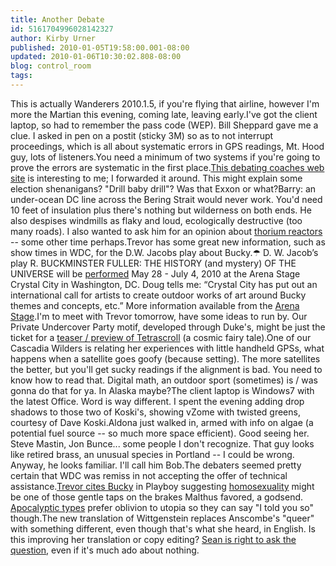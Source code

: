 ```yaml
---
title: Another Debate
id: 5161704996028142327
author: Kirby Urner
published: 2010-01-05T19:58:00.001-08:00
updated: 2010-01-06T10:30:02.808-08:00
blog: control_room
tags: 
---
```


This is actually Wanderers 2010.1.5, if you're flying that airline, however I'm more the Martian this evening, coming late, leaving early.I've got the client laptop, so had to remember the pass code (WEP).  Bill Sheppard gave me a clue.  I asked in pen on a postit (sticky 3M) so as to not interrupt proceedings, which is all about systematic errors in GPS readings, Mt. Hood guy, lots of listeners.You need a minimum of two systems if you're going to prove the errors are systematic in the first place.[This debating coaches web site](http://debatecoaches.org/wiki/index.php?title=Georgetown_Day_%28DC%29_-_Alexandra_Evans_%26_Mia_Kunst) is interesting to me; I forwarded it around.  This might explain some election shenanigans?  "Drill baby drill"?  Was that Exxon or what?Barry:  an under-ocean DC line across the Bering Strait would never work. You'd need 10 feet of insulation plus there's nothing but wilderness on both ends.  He also despises windmills as flaky and loud, ecologically destructive (too many roads).  I also wanted to ask him for an opinion about [thorium reactors](http://www.cosmosmagazine.com/node/348/) -- some other time perhaps.Trevor has some great new information, such as show times in WDC, for the D.W. Jacobs play about Bucky.☂ D. W. Jacob’s play R. BUCKMINSTER FULLER: THE HISTORY (and mystery) OF THE UNIVERSE will be [performed](http://www.arenastage.org/season/09-10/the-history-mystery-of-the-universe/) May 28 - July 4, 2010 at the Arena Stage Crystal City in Washington, DC.  Doug tells me: “Crystal City has put out an international call for artists to create outdoor works of art around Bucky themes and concepts, etc.”  More information available from the [Arena Stage](http://www.arenastage.org/).I'm to meet with Trevor tomorrow, have some ideas to run by.  Our Private Undercover Party motif, developed through Duke's, might be just the ticket for a [teaser / preview of Tetrascroll](http://www.flickr.com/photos/17157315@N00/3483595185/) (a cosmic fairy tale).One of our Cascadia Wilders is relating her experiences with little handheld GPSs, what happens when a satellite goes goofy (because setting).  The more satellites the better, but you'll get sucky readings if the alignment is bad.  You need to know how to read that.  Digital math, an outdoor sport (sometimes) is / was gonna do that for ya.  In Alaska maybe?The client laptop is Windows7 with the latest Office.  Word is way different.  I spent the evening adding drop shadows to those two of Koski's, showing vZome with twisted greens, courtesy of Dave Koski.Aldona just walked in, armed with info on algae (a potential fuel source -- so much more space efficient).  Good seeing her.  Steve Mastin, Jon Bunce... some people I don't recognize.  That guy looks like retired brass, an unusual species in Portland -- I could be wrong.  Anyway, he looks familiar.  I'll call him Bob.The debaters seemed pretty certain that WDC was remiss in not accepting the offer of technical assistance.[Trevor cites Bucky](http://www.synchronofile.com/?p=357) in Playboy suggesting [homosexuality](http://mybizmo.blogspot.com/2007/09/more-ethnography.html) might be one of those gentle taps on the brakes Malthus favored, a godsend.  [Apocalyptic types](http://mybizmo.blogspot.com/2008/09/wanderers-2008930.html) prefer oblivion to utopia so they can say "I told you so" though.The new translation of Wittgenstein replaces Anscombe's "queer" with something different, even though that's what she heard, in English. Is this improving her translation or copy editing?  [Sean is right to ask the question](http://groups.yahoo.com/group/WittrsAMR/message/1367), even if it's much ado about nothing.